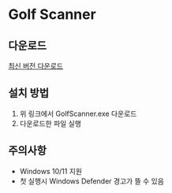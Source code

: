 # Golf Scanner

## 다운로드
[최신 버전 다운로드](https://github.com/Mattpark45/golf_scanner/releases/download/untagged-ae1eb4c20d3a2421a0a9/GolfScanner.exe)

## 설치 방법
1. 위 링크에서 GolfScanner.exe 다운로드
2. 다운로드한 파일 실행

## 주의사항
- Windows 10/11 지원
- 첫 실행시 Windows Defender 경고가 뜰 수 있음